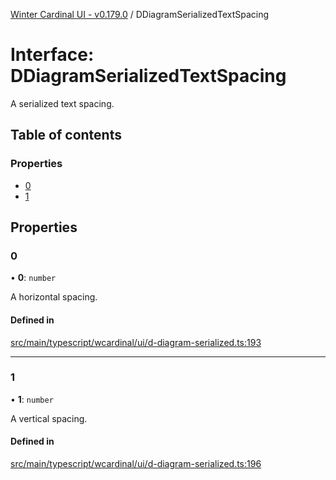 [Winter Cardinal UI - v0.179.0](../index.md) / DDiagramSerializedTextSpacing

# Interface: DDiagramSerializedTextSpacing

A serialized text spacing.

## Table of contents

### Properties

- [0](DDiagramSerializedTextSpacing.md#0)
- [1](DDiagramSerializedTextSpacing.md#1)

## Properties

### 0

• **0**: `number`

A horizontal spacing.

#### Defined in

[src/main/typescript/wcardinal/ui/d-diagram-serialized.ts:193](https://github.com/winter-cardinal/winter-cardinal-ui/blob/v0.179.0/src/main/typescript/wcardinal/ui/d-diagram-serialized.ts#L193)

___

### 1

• **1**: `number`

A vertical spacing.

#### Defined in

[src/main/typescript/wcardinal/ui/d-diagram-serialized.ts:196](https://github.com/winter-cardinal/winter-cardinal-ui/blob/v0.179.0/src/main/typescript/wcardinal/ui/d-diagram-serialized.ts#L196)
